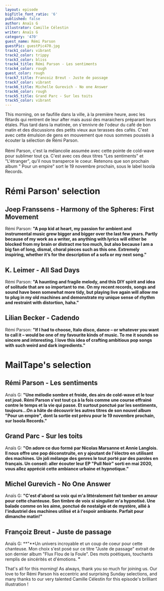 ```yaml
---
layout: episode
bigTitle_font_ratio: '6'
published: false
author: Anaïs G
illustrator: Camille Célestin
writer: Anaïs G
category: '470'
guest_name: Rémi Parson
guestPic: guestPic470.jpg
track1_color: vibrant
track2_color: trippy
track3_color: bliss
track4_title: Rémi Parson - Les sentiments
track4_color: rough
guest_color: rough
track7_title: Francoiz Breut - Juste de passage
track7_color: vibrant
track6_title: Michelle Gurevich - No one Answer
track6_color: rough
track5_title: Grand Parc - Sur les toits
track5_color: vibrant
---
```

<p id="introduction"> This morning, on se faufille dans la ville, à la première heure, avec les fêtards qui rentrent de leur after mais aussi des maraichers préparant leurs étales. Plus tard dans la matinée, on s'ennivre de l'odeur du café de bon matin et des discussions des petits vieux aux terasses des cafés. C'est avec cette émulsion de gens en mouvement que nous sommes poussés à écouter la sélection de Rémi Parson.
<br><br>
Rémi Parson, c'est la mélancolie assumée avec cette pointe de cold-wave pour sublimer tout ça. C'est avec ces deux titres "Les sentiments" et "L'étranger", qu'il nous transperce le coeur. Retenons que son prochain album " Pour un empire" sort le 19 novembre prochain, sous le label Isoola Records.
</p>

# Rémi Parson' selection

##  Joep Franssens - Harmony of the Spheres: First Movement
Rémi Parson: **"**A pop kid at heart, my passion for ambient and instrumental music grew bigger and bigger over the last few years. Partly because of my work as a writer, as anything with lyrics will either be blocked from my brain or distract me too much, but also because I am a big fan of long, dismal, choral pieces such as this one. Extremely inspiring, whether it’s for the description of a sofa or my next song.**"**

##  K. Leimer - All Sad Days
Rémi Parson: **"**A haunting and fragile melody, and this DIY spirit and idea of solitude that are so important to me. On my recent records, songs and sound have been somewhat more tidy, but playing live again will allow me to plug in my old machines and demonstrate my unique sense of rhythm and restraint with distortion, haha.**"**

## Lilian Becker - Cadendo
Rémi Parson: **"**If I had to choose, Italo disco, dance – or whatever you want to call it – would be one of my favourite kinds of music. To me it sounds so sincere and interesting. I love this idea of crafting ambitious pop songs with such weird and dark ingredients.**"**


# MailTape's selection

## Rémi Parson - Les sentiments
Anaïs G: **"**Une mélodie sombre et froide, des airs de cold-wave et le tour est joué. Rémi Parson s'est tout ça à la fois comme une course effrainé contre le temps et la vie qui passe. Et surtout ponctué par les sentiments, toujours...On a hâte de découvrir les autres titres de son nouvel album "Pour un empire", dont la sortie est prévu pour le 19 novembre prochain, sur Isoola Records.**"**

## Grand Parc - Sur les toits
Anaïs G: **"**On adore ce duo formé par Nicolas Marsanne et Annie Langlois. Il nous offre une pop déconstruite, en y ajoutant de l'électro en utilisant des machines. Un joli mélange des genres le tout porté par des paroles en français. Un conseil: aller écouter leur EP "Pull Noir" sorti en mai 2020, vous allez apprécié cette ambiance urbaine et hypnotique.**"**

## Michel Gurevich - No One Answer
Anaïs G: **"**C'est d'abord sa voix qui m'a littéralement fait tomber en amour pour cette chanteuse. Son timbre de voix si singulier m'a hypnotisé. Une balade comme on les aime, ponctué de nostalgie et de mystère, allié à l'industriel des machines utilisé et à l'espoir ambiante. Parfait pour dimanche matin!**"**

## Françoiz Breut - Juste de passage
Anaïs G: **"**Un univers incroyable et un coup de coeur pour cette chanteuse. Mon choix s'est posé sur ce titre "Juste de passage" extrait de son dernier album "Flux Flou de la Foule". Des mots poétiques, touchants remplis de sincérités et d'émotions. **"**

<p id="outroduction">That's all for this morning! As always, thank you so much for joining us. Our love to for Rémi Parson his eccentric and surprising Sunday selections, and many thanks to our very talented Camille Célestin for this episode's brilliant illustration !</p>
